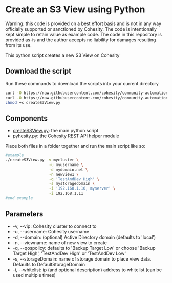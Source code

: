 # Create an S3 View using Python

Warning: this code is provided on a best effort basis and is not in any way officially supported or sanctioned by Cohesity. The code is intentionally kept simple to retain value as example code. The code in this repository is provided as-is and the author accepts no liability for damages resulting from its use.

This python script creates a new S3 View on Cohesity

## Download the script

Run these commands to download the scripts into your current directory

```bash
curl -O https://raw.githubusercontent.com/cohesity/community-automation-samples/main/python/createS3View/createS3View.py
curl -O https://raw.githubusercontent.com/cohesity/community-automation-samples/main/python/pyhesity.py
chmod +x createS3View.py
```

## Components

* [createS3View.py](https://raw.githubusercontent.com/cohesity/community-automation-samples/main/python/createS3View/createS3View.py): the main python script
* [pyhesity.py](https://raw.githubusercontent.com/cohesity/community-automation-samples/main/python/pyhesity/pyhesity.py): the Cohesity REST API helper module

Place both files in a folder together and run the main script like so:

```bash
#example
./createS3View.py -v mycluster \
                   -u myusername \
                   -d mydomain.net \
                   -n newview1 \
                   -q 'TestAndDev High' \
                   -s mystoragedomain \
                   -i '192.168.1.10, myserver' \
                   -i 192.168.1.11
#end example
```

## Parameters

* -v, --vip: Cohesity cluster to connect to
* -u, --username: Cohesity username
* -d, --domain: (optional) Active Directory domain (defaults to 'local')
* -n, --viewname: name of new view to create
* -q, --qospolicy: defaults to 'Backup Target Low' or choose 'Backup Target High', 'TestAndDev High' or 'TestAndDev Low'
* -s, --storageDomain: name of storage domain to place view data. Defaults to DefaultStorageDomain
* -i, --whitelist: ip (and optional description) address to whitelist (can be used multiple times)

